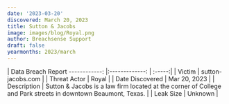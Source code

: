 ```yaml
---
date: '2023-03-20'
discovered: March 20, 2023
title: Sutton & Jacobs
image: images/blog/Royal.png
author: Breachsense Support
draft: false
yearmonths: 2023/march
---
```



| Data Breach Report
------------:     |:-------------:    | :-----:|
| Victim      | sutton-jacobs.com      | 
| Threat Actor      | Royal      | 
| Date Discovered      | Mar 20, 2023      | 
| Description      | Sutton & Jacobs is a law firm located at the corner of College and Park streets in downtown Beaumont, Texas.      | 
| Leak Size      | Unknown      | 

